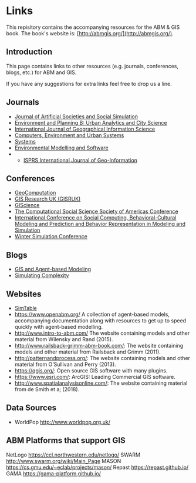 # Links

This repisitory contains the accompanying resources for the ABM & GIS book. The book's website is: [http://abmgis.org/](http://abmgis.org/).

## Introduction

This page contains links to other resources (e.g. journals, conferences, blogs, etc.) for ABM and GIS.


If you have any suggestions for extra links feel free to drop us a line.


## Journals
* [Journal of Artificial Societies and Social Simulation](http://jasss.soc.surrey.ac.uk/)
* [Environment and Planning B: Urban Analytics and City Science](http://journals.sagepub.com/home/epb)
* [International Journal of Geographical Information Science](https://www.tandfonline.com/toc/tgis20/current)
* [Computers, Environment and Urban Systems](https://www.journals.elsevier.com/computers-environment-and-urban-systems/)
* [Systems](http://www.mdpi.com/journal/systems)
* [Environmental Modelling and Software](https://www.journals.elsevier.com/environmental-modelling-and-software)
* * [ISPRS International Journal of Geo-Information](http://www.mdpi.com/journal/ijgi)

## Conferences
* [GeoComputation](http://www.geocomputation.org/)
* [GIS Research UK (GISRUK)](http://gis.geos.ed.ac.uk/gisruk/gisruk.html)
* [GIScience](http://www.giscience.org/)
* [The Computational Social Science Society of Americas Conference](https://computationalsocialscience.org/) 
* [International Conference on Social Computing, Behavioral-Cultural Modeling and Prediction and Behavior Representation in Modeling and Simulation](http://sbp-brims.org/)
* [Winter Simulation Conference](http://meetings2.informs.org/wordpress/wsc2018/)


## Blogs

* [GIS and Agent-based Modeling](https://www.gisagents.org/)
* [Simulating Complexity](https://simulatingcomplexity.wordpress.com/)


## Websites
* [SimTable](https://www.simtable.com/)
* <https://www.openabm.org/> A collection of agent-based models, accompanying documentation along with resources to get up to speed quickly with agent-based modelling.
* <http://www.intro-to-abm.com/> The website containing models and other material from Wilensky and Rand (2015).
* <http://www.railsback-grimm-abm-book.com/>: The website containing models and other material from Railsback and Grimm (2011).
* <http://patternandprocess.org/>: The website containing models and other material from O’Sullivanand Perry (2013).
* <https://qgis.org/>: Open source GIS software with many plugins.
* <https://www.esri.com/>: ArcGIS: Leading Commercial GIS software. 
* <http://www.spatialanalysisonline.com/>: The website containing material from de Smith et a; (2018).


## Data Sources
* WorldPop <http://www.worldpop.org.uk/>


## ABM Platforms that support GIS

NetLogo <https://ccl.northwestern.edu/netlogo/>
SWARM <http://www.swarm.org/wiki/Main_Page>
MASON <https://cs.gmu.edu/~eclab/projects/mason/>
Repast <https://repast.github.io/>
GAMA <https://gama-platform.github.io/>
